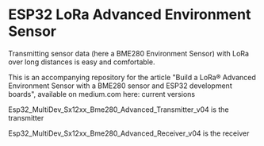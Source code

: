 # ESP32 LoRa Advanced Environment Sensor

Transmitting sensor data (here a BME280 Environment Sensor) with LoRa over long distances is easy and comfortable.

This is an accompanying repository for the article "Build a LoRa® Advanced Environment Sensor with a BME280 sensor and ESP32 development boards", available on medium.com here: 
current versions

Esp32_MultiDev_Sx12xx_Bme280_Advanced_Transmitter_v04 is the transmitter

Esp32_MultiDev_Sx12xx_Bme280_Advanced_Receiver_v04 is the receiver
